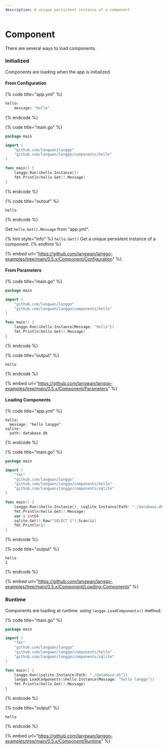 ```yaml
---
description: A unique persistent instance of a component
---
```


# Component

There are several ways to load components.

### Initialized&#x20;

Components are loading when the app is initialized.

#### From Configuration

{% code title="app.yml" %}
```yaml
hello:
    message: "hello"
```
{% endcode %}

{% code title="main.go" %}
```go
package main

import (
	"github.com/langwan/langgo"
	"github.com/langwan/langgo/components/hello"
)

func main() {
	langgo.Run(&hello.Instance{})
	fmt.Println(hello.Get().Message)
}
```
{% endcode %}

{% code title="outout" %}
```shell
hello
```
{% endcode %}

Get `hello.Get().Message` from "app.yml".

{% hint style="info" %}
`hello.Get()` Get a unique persistent instance of a component.
{% endhint %}

{% embed url="https://github.com/langwan/langgo-examples/tree/main/0.5.x/Component/Configuration" %}

#### From  Parameters

{% code title="main.go" %}
```go
package main

import (
	"github.com/langwan/langgo"
	"github.com/langwan/langgo/components/hello"
)

func main() {
	langgo.Run(&hello.Instance{Message: "hello"})
	fmt.Println(hello.Get().Message)
}
```
{% endcode %}

{% code title="output" %}
```shell
hello
```
{% endcode %}

{% embed url="https://github.com/langwan/langgo-examples/tree/main/0.5.x/Component/Parameters" %}

#### Loading Components

{% code title="app.yml" %}
```
hello:
  message: "hello langgo"
sqlite:
  path: database.db
```
{% endcode %}

{% code title="main.go" %}
```go
package main

import (
	"fmt"
	"github.com/langwan/langgo"
	"github.com/langwan/langgo/components/hello"
	"github.com/langwan/langgo/components/sqlite"
)

func main() {
	langgo.Run(&hello.Instance{}, &sqlite.Instance{Path: "./database.db"})
	fmt.Println(hello.Get().Message)
	var i int64
	sqlite.Get().Raw("SELECT 1").Scan(&i)
	fmt.Println(i)
}
```
{% endcode %}

{% code title="output" %}
```
hello
1
```
{% endcode %}

{% embed url="https://github.com/langwan/langgo-examples/tree/main/0.5.x/Component/Loading-Components" %}

### Runtime

Components are loading at runtime. using `langgo.LoadComponents()` method.

{% code title="main.go" %}
```go
package main

import (
	"fmt"
	"github.com/langwan/langgo"
	"github.com/langwan/langgo/components/hello"
	"github.com/langwan/langgo/components/sqlite"
)

func main() {
	langgo.Run(&sqlite.Instance{Path: "./database.db"})
	langgo.LoadComponents(&hello.Instance{Message: "hello langgo"})
	fmt.Println(hello.Get().Message)
}
```
{% endcode %}

{% code title="output" %}
```
hello
```
{% endcode %}

{% embed url="https://github.com/langwan/langgo-examples/tree/main/0.5.x/Component/Runtime" %}
